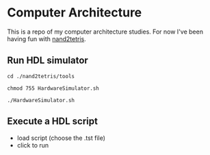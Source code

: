 # Computer Architecture

This is a repo of my computer architecture studies. For now I've been having fun with [nand2tetris](https://www.nand2tetris.org/).

## Run HDL simulator

```
cd ./nand2tetris/tools
```

```
chmod 755 HardwareSimulator.sh
```

```
./HardwareSimulator.sh
```

## Execute a HDL script

- load script (choose the .tst file)
- click to run